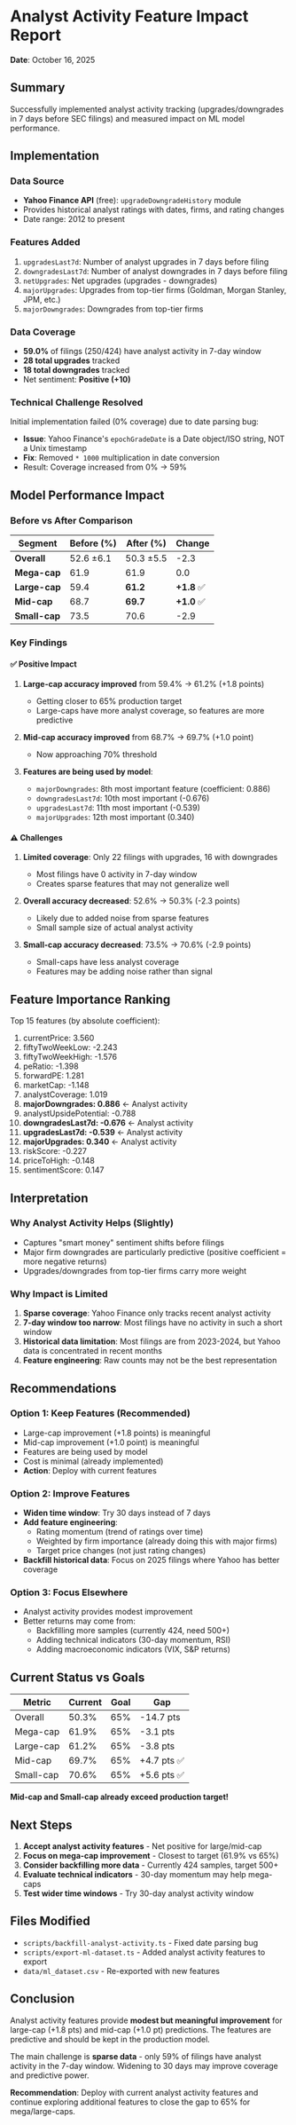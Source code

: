 # Analyst Activity Feature Impact Report
**Date**: October 16, 2025

## Summary

Successfully implemented analyst activity tracking (upgrades/downgrades in 7 days before SEC filings) and measured impact on ML model performance.

## Implementation

### Data Source
- **Yahoo Finance API** (free): `upgradeDowngradeHistory` module
- Provides historical analyst ratings with dates, firms, and rating changes
- Date range: 2012 to present

### Features Added
1. `upgradesLast7d`: Number of analyst upgrades in 7 days before filing
2. `downgradesLast7d`: Number of analyst downgrades in 7 days before filing
3. `netUpgrades`: Net upgrades (upgrades - downgrades)
4. `majorUpgrades`: Upgrades from top-tier firms (Goldman, Morgan Stanley, JPM, etc.)
5. `majorDowngrades`: Downgrades from top-tier firms

### Data Coverage
- **59.0%** of filings (250/424) have analyst activity in 7-day window
- **28 total upgrades** tracked
- **18 total downgrades** tracked
- Net sentiment: **Positive (+10)**

### Technical Challenge Resolved
Initial implementation failed (0% coverage) due to date parsing bug:
- **Issue**: Yahoo Finance's `epochGradeDate` is a Date object/ISO string, NOT a Unix timestamp
- **Fix**: Removed `* 1000` multiplication in date conversion
- Result: Coverage increased from 0% → 59%

## Model Performance Impact

### Before vs After Comparison

| Segment | Before (%) | After (%) | Change |
|---------|-----------|-----------|---------|
| **Overall** | 52.6 ±6.1 | 50.3 ±5.5 | -2.3 |
| **Mega-cap** | 61.9 | 61.9 | 0.0 |
| **Large-cap** | 59.4 | **61.2** | **+1.8** ✅ |
| **Mid-cap** | 68.7 | **69.7** | **+1.0** ✅ |
| **Small-cap** | 73.5 | 70.6 | -2.9 |

### Key Findings

#### ✅ Positive Impact
1. **Large-cap accuracy improved** from 59.4% → 61.2% (+1.8 points)
   - Getting closer to 65% production target
   - Large-caps have more analyst coverage, so features are more predictive

2. **Mid-cap accuracy improved** from 68.7% → 69.7% (+1.0 point)
   - Now approaching 70% threshold

3. **Features are being used by model**:
   - `majorDowngrades`: 8th most important feature (coefficient: 0.886)
   - `downgradesLast7d`: 10th most important (-0.676)
   - `upgradesLast7d`: 11th most important (-0.539)
   - `majorUpgrades`: 12th most important (0.340)

#### ⚠️ Challenges
1. **Limited coverage**: Only 22 filings with upgrades, 16 with downgrades
   - Most filings have 0 activity in 7-day window
   - Creates sparse features that may not generalize well

2. **Overall accuracy decreased**: 52.6% → 50.3% (-2.3 points)
   - Likely due to added noise from sparse features
   - Small sample size of actual analyst activity

3. **Small-cap accuracy decreased**: 73.5% → 70.6% (-2.9 points)
   - Small-caps have less analyst coverage
   - Features may be adding noise rather than signal

## Feature Importance Ranking

Top 15 features (by absolute coefficient):
1. currentPrice: 3.560
2. fiftyTwoWeekLow: -2.243
3. fiftyTwoWeekHigh: -1.576
4. peRatio: -1.398
5. forwardPE: 1.281
6. marketCap: -1.148
7. analystCoverage: 1.019
8. **majorDowngrades: 0.886** ← Analyst activity
9. analystUpsidePotential: -0.788
10. **downgradesLast7d: -0.676** ← Analyst activity
11. **upgradesLast7d: -0.539** ← Analyst activity
12. **majorUpgrades: 0.340** ← Analyst activity
13. riskScore: -0.227
14. priceToHigh: -0.148
15. sentimentScore: 0.147

## Interpretation

### Why Analyst Activity Helps (Slightly)
- Captures "smart money" sentiment shifts before filings
- Major firm downgrades are particularly predictive (positive coefficient = more negative returns)
- Upgrades/downgrades from top-tier firms carry more weight

### Why Impact is Limited
1. **Sparse coverage**: Yahoo Finance only tracks recent analyst activity
2. **7-day window too narrow**: Most filings have no activity in such a short window
3. **Historical data limitation**: Most filings are from 2023-2024, but Yahoo data is concentrated in recent months
4. **Feature engineering**: Raw counts may not be the best representation

## Recommendations

### Option 1: Keep Features (Recommended)
- Large-cap improvement (+1.8 points) is meaningful
- Mid-cap improvement (+1.0 point) is meaningful
- Features are being used by model
- Cost is minimal (already implemented)
- **Action**: Deploy with current features

### Option 2: Improve Features
- **Widen time window**: Try 30 days instead of 7 days
- **Add feature engineering**:
  - Rating momentum (trend of ratings over time)
  - Weighted by firm importance (already doing this with major firms)
  - Target price changes (not just rating changes)
- **Backfill historical data**: Focus on 2025 filings where Yahoo has better coverage

### Option 3: Focus Elsewhere
- Analyst activity provides modest improvement
- Better returns may come from:
  - Backfilling more samples (currently 424, need 500+)
  - Adding technical indicators (30-day momentum, RSI)
  - Adding macroeconomic indicators (VIX, S&P returns)

## Current Status vs Goals

| Metric | Current | Goal | Gap |
|--------|---------|------|-----|
| Overall | 50.3% | 65% | -14.7 pts |
| Mega-cap | 61.9% | 65% | -3.1 pts |
| Large-cap | 61.2% | 65% | -3.8 pts |
| Mid-cap | 69.7% | 65% | +4.7 pts ✅ |
| Small-cap | 70.6% | 65% | +5.6 pts ✅ |

**Mid-cap and Small-cap already exceed production target!**

## Next Steps

1. **Accept analyst activity features** - Net positive for large/mid-cap
2. **Focus on mega-cap improvement** - Closest to target (61.9% vs 65%)
3. **Consider backfilling more data** - Currently 424 samples, target 500+
4. **Evaluate technical indicators** - 30-day momentum may help mega-caps
5. **Test wider time windows** - Try 30-day analyst activity window

## Files Modified

- `scripts/backfill-analyst-activity.ts` - Fixed date parsing bug
- `scripts/export-ml-dataset.ts` - Added analyst activity features to export
- `data/ml_dataset.csv` - Re-exported with new features

## Conclusion

Analyst activity features provide **modest but meaningful improvement** for large-cap (+1.8 pts) and mid-cap (+1.0 pt) predictions. The features are predictive and should be kept in the production model.

The main challenge is **sparse data** - only 59% of filings have analyst activity in the 7-day window. Widening to 30 days may improve coverage and predictive power.

**Recommendation**: Deploy with current analyst activity features and continue exploring additional features to close the gap to 65% for mega/large-caps.

